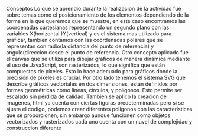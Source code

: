 Conceptos
Lo que se aprendio durante la realizacion de la actividad fue sobre temas como el posicionamiento de los elementos dependiendo de la forma en la que queremos que se muestre, en este caso encontramos las coordenadas cartesianas representando un segundo plano con las variables X(horizontal )Y(vertical) y es el sistema mas utilizado para graficar, tambien contamos con las coordenadas polares que se representan con radio(la distancia del punto de referencia) y angulo(direccion desde el punto de referencia.
Otro concepto aplicado fue el canvas que se utiliza para dibujar gráficos de manera dinámica mediante el uso de JavaScript, son rasterizados, lo que significa que están compuestos de píxeles. Esto lo hace adecuado para gráficos donde la precisión de píxeles es crucial. Por otro lado tenemos el sistema SVG que describe gráficos vectoriales en dos dimensiones, están definidos por formas geométricas como líneas, círculos, y polígonos. Esto permite ser escalado sin pérdida de calidad.
Tambien se aplico la creacion de imagenes, html ya cuenta con ciertas figuras predeterminadas pero si se ajusta el codigo, podemos crear diferentes poligonos con las caracteristicas que se proporcionen, sin embargo aunque funcionen como objetos vectorizados y rasterizados cada uno cuenta con un nuvel de complejidad y construccion diferente
